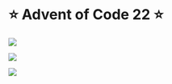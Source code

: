 # ⭐️ Advent of Code 22 ⭐️

![](https://img.shields.io/badge/day%20📅-19-blue)
  
![](https://img.shields.io/badge/stars%20⭐-19-yellow)
  
![](https://img.shields.io/badge/days%20completed-9-red)
